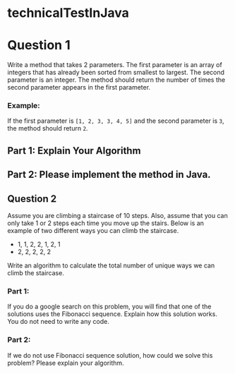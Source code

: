 # technicalTestInJava

# Question 1

Write a method that takes 2 parameters. The first parameter is an array of integers that has already been sorted from smallest to largest. The second parameter is an integer. The method should return the number of times the second parameter appears in the first parameter.

### Example:
If the first parameter is `[1, 2, 3, 3, 4, 5]` and the second parameter is `3`, the method should return `2`.

## Part 1: Explain Your Algorithm
## Part 2: Please implement the method in Java.

## Question 2

Assume you are climbing a staircase of 10 steps. Also, assume that you can only take 1 or 2 steps each time you move up the stairs. Below is an example of two different ways you can climb the staircase.

- 1, 1, 2, 2, 1, 2, 1  
- 2, 2, 2, 2, 2

Write an algorithm to calculate the total number of unique ways we can climb the staircase.

### Part 1: 
If you do a google search on this problem, you will find that one of the solutions uses the Fibonacci sequence. Explain how this solution works. You do not need to write any code.

### Part 2:
If we do not use Fibonacci sequence solution, how could we solve this problem? Please explain your algorithm.





